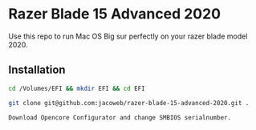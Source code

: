# Razer Blade 15 Advanced 2020

Use this repo to run Mac OS Big sur perfectly on your razer blade model 2020.
## Installation



```bash
cd /Volumes/EFI && mkdir EFI && cd EFI
```
```bash
git clone git@github.com:jacoweb/razer-blade-15-advanced-2020.git .
```
```bash
Download Opencore Configurator and change SMBIOS serialnumber.
```
